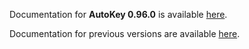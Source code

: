Documentation for **AutoKey 0.96.0** is available [here](https://autokey.github.io/index.html).

Documentation for previous versions are available [here](https://autokey.github.io/index.html).
